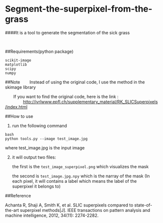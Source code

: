 # Segment-the-superpixel-from-the-grass

####It is a tool to generate the segmentation of the sick grass

&#160;

##Requirements(python package)

    scikit-image
    matplotlib
    scipy
    numpy

##Note
&#160;&#160;&#160;&#160;&#160;&#160;&#160;Instead of using the original code, I use the method in the skimage library

&#160;&#160;&#160;&#160;&#160;&#160;&#160;If you want to find the original code, here is the link : &#160;&#160;&#160;&#160;&#160;&#160;&#160;&#160;&#160;&#160;&#160;&#160;&#160;&#160;&#160;http://ivrlwww.epfl.ch/supplementary_material/RK_SLICSuperpixels/index.html      

##How to use
1. run the following command
```
bash
python tools.py --image test_image.jpg
```

   where test_image.jpg is the input image

2. it will output two files:

   the first is the ```test_image_superpixel.png``` which visualizes the mask

   the second is ```test_image.jpg.npy``` which is the narray of the mask
   (In each pixel, 
   it will contains a label which means the label of the superpixel it belongs to)

##Reference

Achanta R, Shaji A, Smith K, et al. SLIC superpixels compared to state-of-the-art superpixel methods[J]. IEEE transactions on pattern analysis and machine intelligence, 2012, 34(11): 2274-2282.